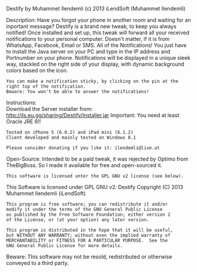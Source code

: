 Destify
by Muhammet Ilendemli
(c) 2013 iLendSoft (Muhammet Ilendemli)

Description:
	Have you forgot your phone in another room and waiting for an inportant message?
	Destify is a brand new tweak, to keep you always notified!
	Once installed and set up, this tweak will forward all your received notifications to your personal computer.
	Doesn't matter, if it is from WhatsApp, Facebook, Email or SMS. All of the Notifications!
	You just have to install the Java server on your PC and type in the IP address and Portnumber on your phone.
	Notifications will be displayed in a unique sleek way, stackled on the right side of your display, with dynamic background colors based on the icon.

	You can make a notification sticky, by clicking on the pin at the right top of the notification.
	Beware: You won't be able to answer the notifications!
	
Instructions:	
	Download the Server installer from: http://ils.eu.gg/sharing/Destify/Installer.jar
	Important: You need at least Oracle JRE 6!!

	Tested on iPhone 5 (6.0.2) and iPad mini (6.1.2)
	Client developed and mainly tested on Windows 8.1

	Please consider donating if you like it: ilendemli@live.at
	
Open-Source:
	Intended to be a paid tweak, it was rejected by Optimo from TheBigBoss. So I made it available for free and open-sourced it.
	
	This software is licensed unter the GPL GNU v2 license (see below).
	
This Software is licensed under GPL GNU v2:
	Destify
	Copyright (C) 2013 Muhammet Ilendemli (iLendSoft)

	This program is free software; you can redistribute it and/or
	modify it under the terms of the GNU General Public License
	as published by the Free Software Foundation; either version 2
	of the License, or (at your option) any later version.

	This program is distributed in the hope that it will be useful,
	but WITHOUT ANY WARRANTY; without even the implied warranty of
	MERCHANTABILITY or FITNESS FOR A PARTICULAR PURPOSE.  See the
	GNU General Public License for more details.

Beware:	
	This software may not be resold, redistributed or otherwise conveyed to a third party.
	